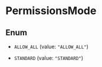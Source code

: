 

# PermissionsMode

## Enum


* `ALLOW_ALL` (value: `"ALLOW_ALL"`)

* `STANDARD` (value: `"STANDARD"`)



